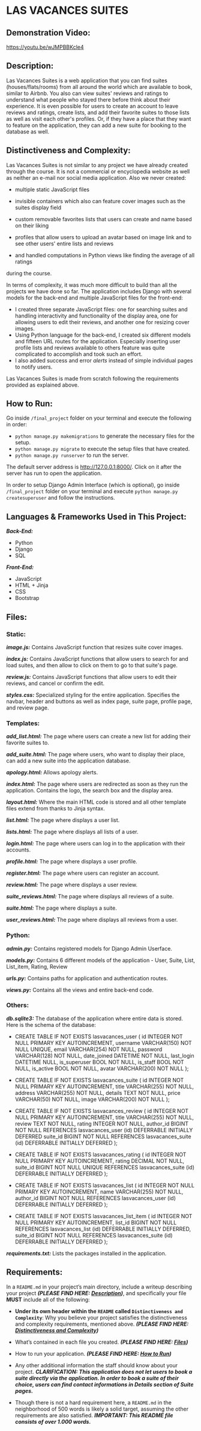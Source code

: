 
# LAS VACANCES SUITES



## Demonstration Video:
https://youtu.be/wJMPBBKcle4



## Description:
Las Vacances Suites is a web application that you can find suites (houses/flats/rooms) from all around the world which are available to book, similar to Airbnb. You also can view suites' reviews and ratings to understand what people who stayed there before think about their experience. It is even possible for users to create an account to leave reviews and ratings, create lists, and add their favorite suites to those lists as well as visit each other's profiles. Or, if they have a place that they want to feature on the application, they can add a new suite for booking to the database as well.



## Distinctiveness and Complexity:
Las Vacances Suites is not similar to any project we have already created through the course. It is not a commercial or encyclopedia website as well as neither an e-mail nor social media application. Also we never created:

 - multiple static JavaScript files
 - invisible containers which also can feature cover images such as the suites display field
 - custom removable favorites lists that users can create and name based on their liking
 - profiles that allow users to upload an avatar based on image link and to see other users' entire lists and reviews

 - and handled computations in Python views like finding the average of all ratings

during the course.


In terms of complexity, it was much more difficult to build than all the projects we have done so far. The application includes Django with several models for the back-end and multiple JavaScript files for the front-end:

 - I created three separate JavaScript files: one for searching suites and handling interactivity and functionality of the display area, one for allowing users to edit their reviews, and another one for resizing cover images.
 - Using Python language for the back-end, I created six different models and fifteen URL routes for the application. Especially inserting user profile lists and reviews available to others feature was quite complicated to accomplish and took such an effort.
 - I also added success and error *alerts* instead of simple individual pages to notify users.


Las Vacances Suites is made from scratch following the requirements provided as explained above.



## How to Run:
Go inside `/final_project` folder on your terminal and execute the following in order:

 - `python manage.py makemigrations` to generate the necessary files for the setup.
 - `python manage.py migrate` to execute the setup files that have created.
 - `python manage.py runserver` to run the server.

The default server address is http://127.0.0.1:8000/. Click on it after the server has run to open the application.

In order to setup Django Admin Interface (which is optional), go inside `/final_project` folder on your terminal and execute `python manage.py createsuperuser` and follow the instructions.



## Languages & Frameworks Used in This Project:

***Back-End:***
 - Python
 - Django
 - SQL

***Front-End:***
- JavaScript
- HTML + Jinja
- CSS
- Bootstrap



## Files:

### Static:

***image.js:*** Contains JavaScript function that resizes suite cover images.

***index.js:*** Contains JavaScript functions that allow users to search for and load suites, and then allow to click on them to go to that suite's page.

***review.js:*** Contains JavaScript functions that allow users to edit their reviews, and cancel or confirm the edit.

***styles.css:*** Specialized styling for the entire application. Specifies the navbar, header and buttons as well as index page, suite page, profile page, and review page.



### Templates:

***add_list.html:*** The page where users can create a new list for adding their favorite suites to.

***add_suite.html:*** The page where users, who want to display their place, can add a new suite into the application database.

***apology.html:*** Allows apology alerts.

***index.html:*** The page where users are redirected as soon as they run the application. Contains the logo, the search box and the display area.

***layout.html:*** Where the main HTML code is stored and all other template files extend from thanks to Jinja syntax.

***list.html:*** The page where displays a user list.

***lists.html:*** The page where displays all lists of a user.

***login.html:*** The page where users can log in to the application with their accounts.

***profile.html:*** The page where displays a user profile.

***register.html:*** The page where users can register an account.

***review.html:*** The page where displays a user review.

***suite_reviews.html:*** The page where displays all reviews of a suite.

***suite.html:*** The page where displays a suite.

***user_reviews.html:*** The page where displays all reviews from a user.



### Python:

***admin.py:*** Contains registered models for Django Admin Userface.

***models.py:*** Contains 6 different models of the application - User, Suite, List, List_item, Rating, Review

***urls.py:*** Contains paths for application and authentication routes.

***views.py:*** Contains all the views and entire back-end code.



### Others:

***db.sqlite3:*** The database of the application where entire data is stored. Here is the schema of the database:

 - CREATE TABLE IF NOT EXISTS lasvacances_user (
		id INTEGER NOT NULL PRIMARY KEY AUTOINCREMENT,
		username VARCHAR(150) NOT NULL UNIQUE,
		email VARCHAR(254) NOT NULL,
		password VARCHAR(128) NOT NULL,
		date_joined DATETIME NOT NULL,
		last_login DATETIME NULL,
		is_superuser BOOL NOT NULL,
		is_staff BOOL NOT NULL,
		is_active BOOL NOT NULL,
		avatar VARCHAR(200) NOT NULL
	);

 - CREATE TABLE IF NOT EXISTS lasvacances_suite (
		id INTEGER NOT NULL PRIMARY KEY AUTOINCREMENT,
		title VARCHAR(255) NOT NULL,
		address VARCHAR(255) NOT NULL,
		details TEXT NOT NULL,
		price VARCHAR(50) NOT NULL,
		image VARCHAR(200) NOT NULL
	);

 - CREATE TABLE IF NOT EXISTS lasvacances_review (
		id INTEGER NOT NULL PRIMARY KEY AUTOINCREMENT,
		title VARCHAR(255) NOT NULL,
		review TEXT NOT NULL,
		rating INTEGER NOT NULL,
		author_id BIGINT NOT NULL REFERENCES lasvacances_user (id) DEFERRABLE INITIALLY DEFERRED
		suite_id BIGINT NOT NULL REFERENCES lasvacances_suite (id) DEFERRABLE INITIALLY DEFERRED
	);

 - CREATE TABLE IF NOT EXISTS lasvacances_rating (
		id INTEGER NOT NULL PRIMARY KEY AUTOINCREMENT,
		rating DECIMAL NOT NULL,
		suite_id BIGINT NOT NULL UNIQUE REFERENCES lasvacances_suite (id) DEFERRABLE INITIALLY DEFERRED
	);

 - CREATE TABLE IF NOT EXISTS lasvacances_list (
		id INTEGER NOT NULL PRIMARY KEY AUTOINCREMENT,
		name VARCHAR(255) NOT NULL,
		author_id BIGINT NOT NULL REFERENCES lasvacances_user (id) DEFERRABLE INITIALLY DEFERRED
	);

 - CREATE TABLE IF NOT EXISTS lasvacances_list_item (
		id INTEGER NOT NULL PRIMARY KEY AUTOINCREMENT,
		list_id BIGINT NOT NULL REFERENCES lasvacances_list (id) DEFERRABLE INITIALLY DEFERRED,
		suite_id BIGINT NOT NULL REFERENCES lasvacances_suite (id) DEFERRABLE INITIALLY DEFERRED
	);

***requirements.txt:*** Lists the packages installed in the application.



## Requirements:
In a `README.md` in your project’s main directory, include a writeup describing your project *****(PLEASE FIND HERE: [Description](#description))*****, and specifically your file **MUST** include all of the following:

- **Under its own header within the `README` called `Distinctiveness and Complexity`**: Why you believe your project satisfies the distinctiveness and complexity requirements, mentioned above. *****(PLEASE FIND HERE: [Distinctiveness and Complexity](#distinctiveness-and-complexity))*****

- What’s contained in each file you created. *****(PLEASE FIND HERE: [Files](#files))*****

- How to run your application. *****(PLEASE FIND HERE: [How to Run](#how-to-run))*****

- Any other additional information the staff should know about your project. *****CLARIFICATION: This application does not let users to book a suite directly via the application.  In order to book a suite of their choice, users can find contact informations in Details section of Suite pages.*****

- Though there is not a hard requirement here, a `README.md` in the neighborhood of 500 words is likely a solid target, assuming the other requirements are also satisfied. *****IMPORTANT: This README file consists of over 1.000 words.*****
